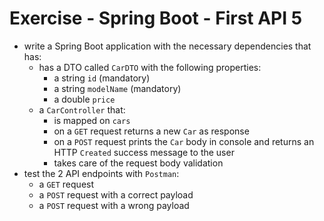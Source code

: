 # Exercise - Spring Boot - First API 5
* write a Spring Boot application with the necessary dependencies that has:
  * has a DTO called `CarDTO` with the following properties:
    * a string `id` (mandatory)
    * a string `modelName` (mandatory)
    * a double `price`
  * a `CarController` that:
    * is mapped on `cars`
    * on a `GET` request returns a new `Car` as response
    * on a `POST` request prints the `Car` body in console and returns an HTTP `Created` success message to the user
    * takes care of the request body validation
* test the 2 API endpoints with `Postman`:
  * a `GET` request
  * a `POST` request with a correct payload
  * a `POST` request with a wrong payload

